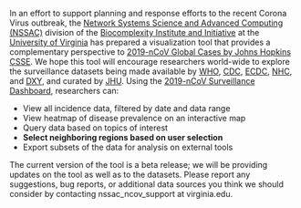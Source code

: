 In an effort to support planning and response efforts to the recent Corona Virus outbreak,
the [Network Systems Science and Advanced Computing (NSSAC)](https://biocomplexity.virginia.edu/nssac)
division of the [Biocomplexity Institute and Initiative](https://biocomplexity.virginia.edu/) 
at the [University of Virginia](https://www.virginia.edu/) has prepared a visualization tool that provides a complementary perspective to 
[2019-nCoV Global Cases by Johns Hopkins CSSE](https://gisanddata.maps.arcgis.com/apps/opsdashboard/index.html#/bda7594740fd40299423467b48e9ecf6).
We hope this tool will encourage researchers world-wide to explore the surveillance datasets 
being made available by [WHO](https://www.who.int/emergencies/diseases/novel-coronavirus-2019/situation-reports/), [CDC](https://www.cdc.gov/coronavirus/2019-ncov/index.html), [ECDC](https://www.ecdc.europa.eu/en/geographical-distribution-2019-ncov-cases), [NHC](http://www.nhc.gov.cn/yjb/s3578/new_list.shtml), and [DXY](https://3g.dxy.cn/newh5/view/pneumonia), and curated by [JHU](https://systems.jhu.edu/research/public-health/ncov/). 
Using the [2019-nCoV Surveillance Dashboard](http://ncov.bii.virginia.edu/dashboard/), researchers can:
- View all incidence data, filtered by date and data range
- View heatmap of disease prevalence on an interactive map 
- Query data based on topics of interest 
- **Select neighboring regions based on user selection**
- Export subsets of the data for analysis on external tools 
 
The current version of the tool is a beta release; we will be providing updates on the tool as well as to the datasets. 
Please report any suggestions, bug reports, or additional data sources you think we should consider 
by contacting nssac_ncov_support at virginia.edu.
